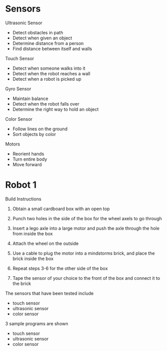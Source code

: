 
# Sensors
Ultrasonic Sensor
  - Detect obstacles in path
  - Detect when given an object
  - Determine distance from a person
  - Find distance between itself and walls
  
Touch Sensor
  - Detect when someone walks into it
  - Detect when the robot reaches a wall
  - Detect when a robot is picked up
  
Gyro Sensor
  - Maintain balance
  - Detect when the robot falls over
  - Determine the right way to hold an object

Color Sensor
  - Follow lines on the ground
  - Sort objects by color

Motors
  - Reorient hands
  - Turn entire body
  - Move forward

# Robot 1
Build Instructions
1.  Obtain a small cardboard box with an open top
2.  Punch two holes in the side of the box for the wheel axels to go through

3.  Insert a lego axle into a large motor and push the axle through the hole from inside the box

4.  Attach the wheel on the outside
5.  Use a cable to plug the motor into a mindstorms brick, and place the brick inside the box

6.  Repeat steps 3-6 for the other side of the box
7.  Tape the sensor of your choice to the front of the box and connect it to the brick

The sensors that have been tested include 
  - touch sensor 
  - ultrasonic sensor
  - color sensor

3 sample programs are shown
  - touch sensor 
  - ultrasonic sensor
  - color sensor

